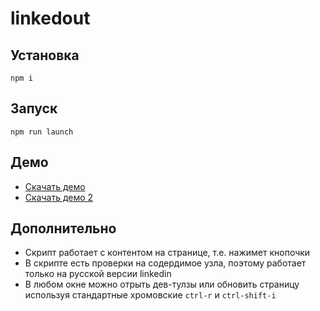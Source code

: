 # linkedout

## Установка
```npm i```

## Запуск
```npm run launch```

## Демо
- [Скачать демо](https://github.com/sanyabeast/linkedout/raw/master/demo.mp4)
- [Скачать демо 2](https://github.com/sanyabeast/linkedout/raw/master/demo2.mp4)

## Дополнительно
- Скрипт работает с контентом на странице, т.е. нажимет кнопочки
- В скрипте есть проверки на содердимое узла, поэтому работает только на русской версии linkedin
- В любом окне можно отрыть дев-тулзы или обновить страницу используя стандартные хромовские ```ctrl-r``` и ```ctrl-shift-i```
